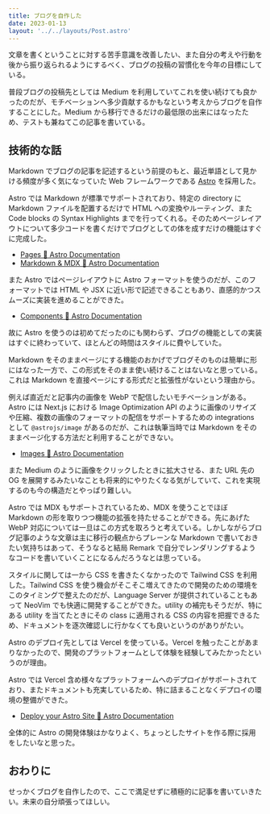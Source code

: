 ```yaml
---
title: ブログを自作した
date: 2023-01-13
layout: '../../layouts/Post.astro'
---
```


文章を書くということに対する苦手意識を改善したい、また自分の考えや行動を後から振り返られるようにするべく、ブログの投稿の習慣化を今年の目標にしている。

普段ブログの投稿先としては Medium を利用していてこれを使い続けても良かったのだが、モチベーションへ多少貢献するかもなという考えからブログを自作することにした。Medium から移行できるだけの最低限の出来にはなったため、テストも兼ねてこの記事を書いている。

## 技術的な話

Markdown でブログの記事を記述するという前提のもと、最近単語として見かける頻度が多く気になっていた Web フレームワークである [Astro](https://astro.build) を採用した。

Astro では Markdown が標準でサポートされており、特定の directory に Markdown ファイルを配置するだけで HTML への変換やルーティング、また Code blocks の Syntax Highlights までを行ってくれる。そのためページレイアウトについて多少コードを書くだけでブログとしての体を成すだけの機能はすぐに完成した。

- [Pages 🚀 Astro Documentation](https://docs.astro.build/en/core-concepts/astro-pages/#markdownmdx-pages)
- [Markdown & MDX 🚀 Astro Documentation](https://docs.astro.build/en/guides/markdown-content)

また Astro ではページレイアウトに Astro フォーマットを使うのだが、このフォーマットでは HTML や JSX に近い形で記述できることもあり、直感的かつスムーズに実装を進めることができた。

- [Components 🚀 Astro Documentation](https://docs.astro.build/en/core-concepts/astro-components/)

故に Astro を使うのは初めてだったのにも関わらず、ブログの機能としての実装はすぐに終わっていて、ほとんどの時間はスタイルに費やしていた。

Markdown をそのままページにする機能のおかげでブログそのものは簡単に形にはなった一方で、この形式をそのまま使い続けることはないなと思っている。これは Markdown を直接ページにする形式だと拡張性がないという理由から。

例えば直近だと記事内の画像を WebP で配信したいモチベーションがある。Astro には Next.js における Image Optimization API のように画像のリサイズや圧縮、複数の画像のフォーマットの配信をサポートするための integrations として `@astrojs/image` があるのだが、これは執筆当時では Markdown をそのままページ化する方法だと利用することができない。

- [Images 🚀 Astro Documentation](https://docs.astro.build/en/guides/images/#astros-image-integration)

また Medium のように画像をクリックしたときに拡大させる、また URL 先の OG を展開するみたいなことも将来的にやりたくなる気がしていて、これを実現するのも今の構造だとやっぱり難しい。

Astro では MDX もサポートされているため、MDX を使うことでほぼ Markdown の形を取りつつ機能の拡張を持たせることができる。先にあげた WebP 対応については一旦はこの方式を取ろうと考えている。しかしながらブログ記事のような文章は主に移行の観点からプレーンな Markdown で書いておきたい気持ちはあって、そうなると結局 Remark で自分でレンダリングするようなコードを書いていくことになるんだろうなとは思っている。

スタイルに関しては一から CSS を書きたくなかったので Tailwind CSS を利用した。Tailwind CSS を使う機会がそこそこ増えてきたので開発のための環境をこのタイミングで整えたのだが、Language Server が提供されていることもあって NeoVim でも快適に開発することができた。utility の補完もそうだが、特にある utility を当てたときにその class に適用される CSS の内容を把握できるため、ドキュメントを逐次確認しに行かなくても良いというのがありがたい。

Astro のデプロイ先としては Vercel を使っている。Vercel を触ったことがあまりなかったので、開発のプラットフォームとして体験を経験してみたかったというのが理由。

Astro では Vercel 含め様々なプラットフォームへのデプロイがサポートされており、またドキュメントも充実しているため、特に詰まることなくデプロイの環境の整備ができた。

- [Deploy your Astro Site 🚀 Astro Documentation](https://docs.astro.build/en/guides/deploy/)

全体的に Astro の開発体験はかなりよく、ちょっとしたサイトを作る際に採用をしたいなと思った。

## おわりに

せっかくブログを自作したので、ここで満足せずに積極的に記事を書いていきたい。未来の自分頑張ってほしい。
